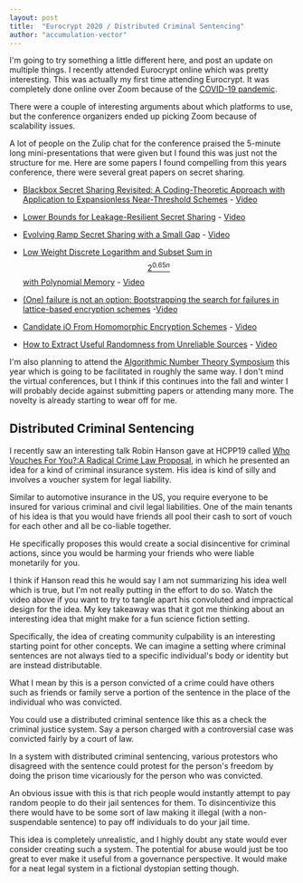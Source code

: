 ```yaml
---
layout: post
title:  "Eurocrypt 2020 / Distributed Criminal Sentencing"
author: "accumulation-vector"
---
```


I'm going to try something a little different here, and post an update on multiple things. I recently attended Eurocrypt online which was pretty interesting. This was actually my first time attending Eurocrypt. It was completely done online over Zoom because of the [COVID-19 pandemic](https://en.wikipedia.org/w/index.php?title=2019%E2%80%9320_Wuhan_coronavirus_outbreak).

There were a couple of interesting arguments about which platforms to use, but the conference organizers ended up picking Zoom because of scalability issues. 

A lot of people on the Zulip chat for the conference praised the 5-minute long mini-presentations that were given but I found this was just not the structure for me. Here are some papers I found compelling from this years conference, there were several great papers on secret sharing.

- [Blackbox Secret Sharing Revisited: A Coding-Theoretic Approach with Application to Expansionless Near-Threshold Schemes](https://eprint.iacr.org/2019/1134.pdf) - [Video](https://www.youtube.com/watch?v=JS2ZG2Fy7n0)<br>

- [Lower Bounds for Leakage-Resilient Secret Sharing](https://eprint.iacr.org/2019/181.pdf) - [Video](https://www.youtube.com/watch?v=1nusdcplHDw)<br>

- [Evolving Ramp Secret Sharing with a Small Gap](https://eprint.iacr.org/2019/1124.pdf) - [Video](https://www.youtube.com/watch?v=OaM4nvc5itg)<br>

- [Low Weight Discrete Logarithm and Subset Sum in $$2^{0.65n}$$ with Polynomial Memory](https://eprint.iacr.org/2019/931.pdf) - [Video](https://www.youtube.com/watch?v=bM0dlsjJzX4)<br>

- [(One) failure is not an option: Bootstrapping the search for failures in lattice-based encryption schemes](https://eprint.iacr.org/2019/1399.pdf) -[Video](https://www.youtube.com/watch?v=5zg2N82LpRs)<br>

- [Candidate iO From Homomorphic Encryption Schemes](https://eprint.iacr.org/2020/394.pdf) - [Video](https://www.youtube.com/watch?v=6NtVzqTiOzQ)<br>

- [How to Extract Useful Randomness from Unreliable Sources](https://eprint.iacr.org/2019/1156.pdf) - [Video](https://www.youtube.com/watch?v=15zsUxU9y2o)<br>

I'm also planning to attend the [Algorithmic Number Theory Symposium](https://www.math.auckland.ac.nz/~sgal018/ANTS/index.html) this year which is going to be facilitated in roughly the same way. I don't mind the virtual conferences, but I think if this continues into the fall and winter I will probably decide against submitting papers or attending many more. The novelty is already starting to wear off for me.

## Distributed Criminal Sentencing

I recently saw an interesting talk Robin Hanson gave at HCPP19 called [Who Vouches For You?:A Radical Crime Law Proposal](https://www.youtube.com/watch?v=rPdHXw05SvU), in which he presented an idea for a kind of criminal insurance system. His idea is kind of silly and involves a voucher system for legal liability. 

Similar to automotive insurance in the US, you require everyone to be insured for various criminal and civil legal liabilities. One of the main tenants of his idea is that you would have friends all pool their cash to sort of vouch for each other and all be co-liable together. 

He specifically proposes this would create a social disincentive for criminal actions, since you would be harming your friends who were liable monetarily for you. 

I think if Hanson read this he would say I am not summarizing his idea well which is true, but I'm not really putting in the effort to do so. Watch the video above if you want to try to tangle apart his convoluted and impractical design for the idea. My key takeaway was that it got me thinking about an interesting idea that might make for a fun science fiction setting. 

Specifically, the idea of creating community culpability is an interesting starting point for other concepts. We can imagine a setting where criminal sentences are not always tied to a specific individual's body or identity but are instead distributable. 

What I mean by this is a person convicted of a crime could have others such as friends or family serve a portion of the sentence in the place of the individual who was convicted.

You could use a distributed criminal sentence like this as a check the criminal justice system. Say a person charged with a controversial case was convicted fairly by a court of law.

In a system with distributed criminal sentencing, various protestors who disagreed with the sentence could protest for the person's freedom by doing the prison time vicariously for the person who was convicted.

An obvious issue with this is that rich people would instantly attempt to pay random people to do their jail sentences for them. To disincentivize this there would have to be some sort of law making it illegal (with a non-suspendable sentence) to pay off individuals to do your jail time.

This idea is completely unrealistic, and I highly doubt any state would ever consider creating such a system. The potential for abuse would just be too great to ever make it useful from a governance perspective. It would make for a neat legal system in a fictional dystopian setting though.
